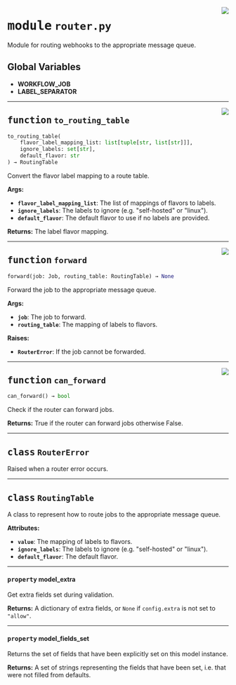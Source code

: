 <!-- markdownlint-disable -->

<a href="../webhook_router/router.py#L0"><img align="right" style="float:right;" src="https://img.shields.io/badge/-source-cccccc?style=flat-square"></a>

# <kbd>module</kbd> `router.py`
Module for routing webhooks to the appropriate message queue. 

**Global Variables**
---------------
- **WORKFLOW_JOB**
- **LABEL_SEPARATOR**

---

<a href="../webhook_router/router.py#L42"><img align="right" style="float:right;" src="https://img.shields.io/badge/-source-cccccc?style=flat-square"></a>

## <kbd>function</kbd> `to_routing_table`

```python
to_routing_table(
    flavor_label_mapping_list: list[tuple[str, list[str]]],
    ignore_labels: set[str],
    default_flavor: str
) → RoutingTable
```

Convert the flavor label mapping to a route table. 



**Args:**
 
 - <b>`flavor_label_mapping_list`</b>:  The list of mappings of flavors to labels. 
 - <b>`ignore_labels`</b>:  The labels to ignore (e.g. "self-hosted" or "linux"). 
 - <b>`default_flavor`</b>:  The default flavor to use if no labels are provided. 



**Returns:**
 The label flavor mapping. 


---

<a href="../webhook_router/router.py#L77"><img align="right" style="float:right;" src="https://img.shields.io/badge/-source-cccccc?style=flat-square"></a>

## <kbd>function</kbd> `forward`

```python
forward(job: Job, routing_table: RoutingTable) → None
```

Forward the job to the appropriate message queue. 



**Args:**
 
 - <b>`job`</b>:  The job to forward. 
 - <b>`routing_table`</b>:  The mapping of labels to flavors. 



**Raises:**
 
 - <b>`RouterError`</b>:  If the job cannot be forwarded. 


---

<a href="../webhook_router/router.py#L103"><img align="right" style="float:right;" src="https://img.shields.io/badge/-source-cccccc?style=flat-square"></a>

## <kbd>function</kbd> `can_forward`

```python
can_forward() → bool
```

Check if the router can forward jobs. 



**Returns:**
  True if the router can forward jobs otherwise False. 


---

## <kbd>class</kbd> `RouterError`
Raised when a router error occurs. 





---

## <kbd>class</kbd> `RoutingTable`
A class to represent how to route jobs to the appropriate message queue. 



**Attributes:**
 
 - <b>`value`</b>:  The mapping of labels to flavors. 
 - <b>`ignore_labels`</b>:  The labels to ignore (e.g. "self-hosted" or "linux"). 
 - <b>`default_flavor`</b>:  The default flavor. 


---

#### <kbd>property</kbd> model_extra

Get extra fields set during validation. 



**Returns:**
  A dictionary of extra fields, or `None` if `config.extra` is not set to `"allow"`. 

---

#### <kbd>property</kbd> model_fields_set

Returns the set of fields that have been explicitly set on this model instance. 



**Returns:**
  A set of strings representing the fields that have been set,  i.e. that were not filled from defaults. 




